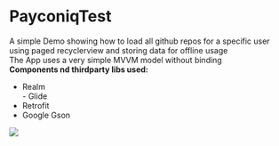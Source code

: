 # PayconiqTest
A simple Demo showing how to load all github repos for a specific user using paged recyclerview and storing data for offline usage
<br/>
The App uses a very simple MVVM model without binding
<br/>
<b>Components nd thirdparty libs used:</b><br/>
- Realm
<br/>- Glide<br/>
- Retrofit<br/>
- Google Gson<br/>

<a href="http://uploads.im/d8Sgw.png"><img src="http://sm.uploads.im/t/d8Sgw.png" border="0" /></a>
